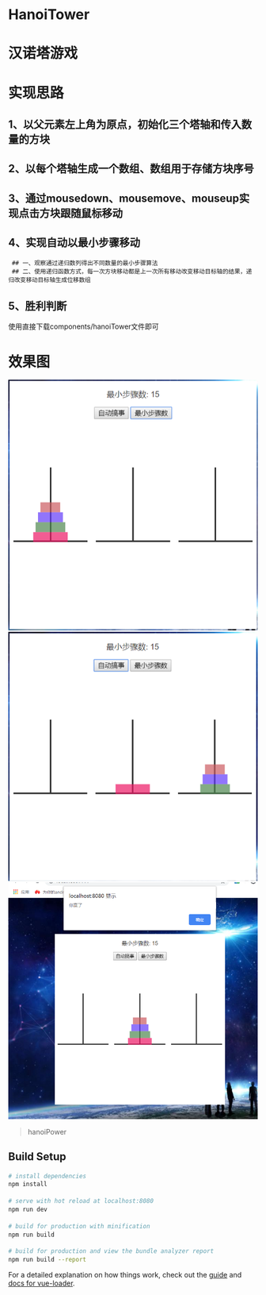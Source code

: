 # HanoiTower

# 汉诺塔游戏

# 实现思路
  ## 1、以父元素左上角为原点，初始化三个塔轴和传入数量的方块
  ## 2、以每个塔轴生成一个数组、数组用于存储方块序号
  ## 3、通过mousedown、mousemove、mouseup实现点击方块跟随鼠标移动
  ## 4、实现自动以最小步骤移动
     ## 一、观察通过递归数列得出不同数量的最小步骤算法
     ## 二、使用递归函数方式，每一次方块移动都是上一次所有移动改变移动目标轴的结果，递归改变移动目标轴生成位移数组
  ## 5、胜利判断

使用直接下载components/hanoiTower文件即可

# 效果图
![效果图](https://github.com/SCNUchenzhiwen/vueHanoiTower/blob/master/hanoiToer.png)
![效果图](https://github.com/SCNUchenzhiwen/vueHanoiTower/blob/master/move.png)
![效果图](https://github.com/SCNUchenzhiwen/vueHanoiTower/blob/master/win.png)


> hanoiPower

## Build Setup

``` bash
# install dependencies
npm install

# serve with hot reload at localhost:8080
npm run dev

# build for production with minification
npm run build

# build for production and view the bundle analyzer report
npm run build --report
```

For a detailed explanation on how things work, check out the [guide](http://vuejs-templates.github.io/webpack/) and [docs for vue-loader](http://vuejs.github.io/vue-loader).
